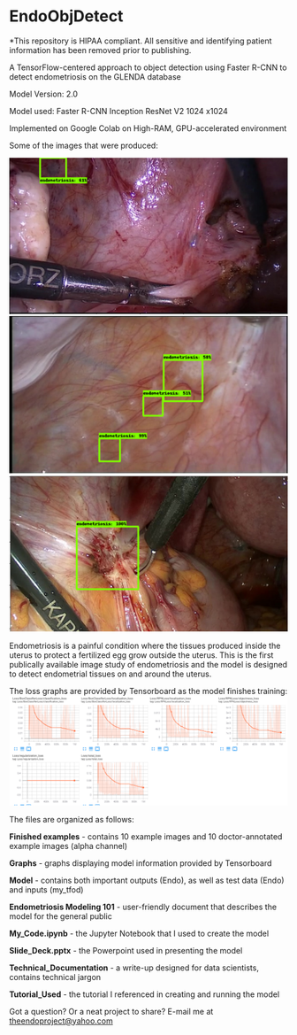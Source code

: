 # EndoObjDetect
*This repository is HIPAA compliant. All sensitive and identifying patient information has been removed prior to publishing.

A TensorFlow-centered approach to object detection using Faster R-CNN to detect endometriosis on the GLENDA database

Model Version: 2.0

Model used: Faster R-CNN Inception ResNet V2 1024 x1024

Implemented on Google Colab on High-RAM, GPU-accelerated environment

Some of the images that were produced:

![alt text](https://github.com/awicklund/EndoObjDetect/blob/main/Finished%20examples/version%202.0/29.png)
![alt text](https://github.com/awicklund/EndoObjDetect/blob/main/Finished%20examples/version%202.0/78.png)
![alt text](https://github.com/awicklund/EndoObjDetect/blob/main/Finished%20examples/version%202.0/8.png)

Endometriosis is a painful condition where the tissues produced inside the uterus to protect a fertilized egg grow outside the uterus. This is the first publically available image study of endometriosis and the model is designed to detect endometrial tissues on and around the uterus.

The loss graphs are provided by Tensorboard as the model finishes training:
![alt text](https://github.com/awicklund/EndoObjDetect/blob/main/Graphs/version%202.0/2.0%20graphs.png)

The files are organized as follows:

**Finished examples** - contains 10 example images and 10 doctor-annotated example images (alpha channel)

**Graphs** - graphs displaying model information provided by Tensorboard

**Model** - contains both important outputs (Endo), as well as test data (Endo) and inputs (my_tfod)

**Endometriosis Modeling 101** - user-friendly document that describes the model for the general public

**My_Code.ipynb** - the Jupyter Notebook that I used to create the model

**Slide_Deck.pptx** - the Powerpoint used in presenting the model

**Technical_Documentation** - a write-up designed for data scientists, contains technical jargon

**Tutorial_Used** - the tutorial I referenced in creating and running the model


Got a question? Or a neat project to share? E-mail me at theendoproject@yahoo.com
